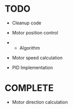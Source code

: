 # TODO

- Cleanup code

- Motor position control
- - Algorithm

- Motor speed calculation

- PID Implementation

# COMPLETE

- Motor direction calculation